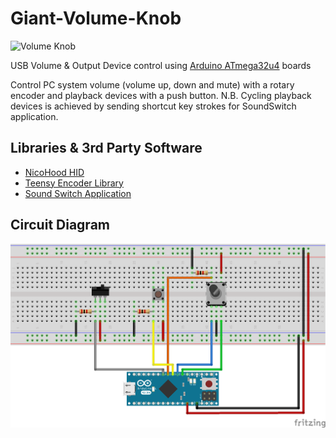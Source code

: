 Giant-Volume-Knob
===================

![Volume Knob](http://i.imgur.com/rUDHrT3.gifv "Volume Knob")

USB Volume & Output Device control using [Arduino ATmega32u4](https://www.arduino.cc/en/Hacking/PinMapping32u4) boards

Control PC system volume (volume up, down and mute) with a rotary encoder and playback devices with a push button.
 N.B. Cycling playback devices is achieved by sending shortcut key strokes for SoundSwitch application.


Libraries & 3rd Party Software
------------------------------
* [NicoHood HID](https://github.com/NicoHood/HID)
* [Teensy Encoder Library](http://www.pjrc.com/teensy/td_libs_Encoder.html)
* [Sound Switch Application](https://github.com/Belphemur/SoundSwitch)


Circuit Diagram
---------------
![Wiring Diagram](Wire%20Diagram.png "Fritzing Wiring Diagram")
